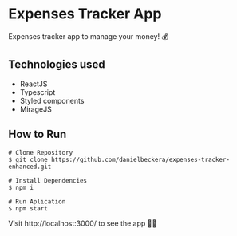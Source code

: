 # Expenses Tracker App
Expenses tracker app to manage your money! 💰
## Technologies used
* ReactJS
* Typescript
* Styled components
* MirageJS
## How to Run
```
# Clone Repository
$ git clone https://github.com/danielbeckera/expenses-tracker-enhanced.git
```
```
# Install Dependencies
$ npm i

# Run Aplication
$ npm start
```
Visit http://localhost:3000/ to see the app 👩‍💻
